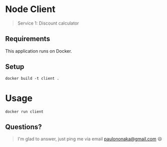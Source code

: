 # Node Client

> Service 1: Discount calculator

## Requirements

This application runs on Docker.

## Setup

```
docker build -t client .
```

# Usage

```
docker run client
```

## Questions?

> I'm glad to answer, just ping me via email paulononaka@gmail.com 😄
